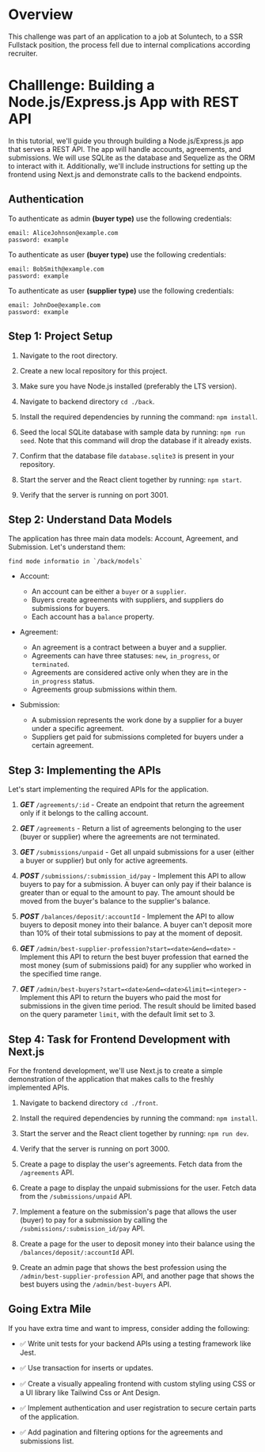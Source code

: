 # Overview
This challenge was part of an application to a job at Soluntech, to a SSR Fullstack position, the process fell due to internal complications according recruiter. 

# Challlenge: Building a Node.js/Express.js App with REST API

In this tutorial, we'll guide you through building a Node.js/Express.js app that serves a REST API. The app will handle accounts, agreements, and submissions. We will use SQLite as the database and Sequelize as the ORM to interact with it. Additionally, we'll include instructions for setting up the frontend using Next.js and demonstrate calls to the backend endpoints.

## Authentication

To authenticate as admin **(buyer type)** use the following credentials:

```text
email: AliceJohnson@example.com
password: example
```

To authenticate as user **(buyer type)** use the following credentials:

```text
email: BobSmith@example.com
password: example
```

To authenticate as user **(supplier type)** use the following credentials:

```text
email: JohnDoe@example.com
password: example
```

## Step 1: Project Setup

1. Navigate to the root directory.

2. Create a new local repository for this project.

3. Make sure you have Node.js installed (preferably the LTS version).

4. Navigate to backend directory `cd ./back`.

5. Install the required dependencies by running the command: `npm install`.

6. Seed the local SQLite database with sample data by running: `npm run seed`. Note that this command will drop the database if it already exists.

7. Confirm that the database file `database.sqlite3` is present in your repository.

8. Start the server and the React client together by running: `npm start`.

9. Verify that the server is running on port 3001.

## Step 2: Understand Data Models

The application has three main data models: Account, Agreement, and Submission. Let's understand them:

```text
find mode informatio in `/back/models`
```

- Account:

  - An account can be either a `buyer` or a `supplier`.
  - Buyers create agreements with suppliers, and suppliers do submissions for buyers.
  - Each account has a `balance` property.

- Agreement:

  - An agreement is a contract between a buyer and a supplier.
  - Agreements can have three statuses: `new`, `in_progress`, or `terminated`.
  - Agreements are considered active only when they are in the `in_progress` status.
  - Agreements group submissions within them.

- Submission:
  - A submission represents the work done by a supplier for a buyer under a specific agreement.
  - Suppliers get paid for submissions completed for buyers under a certain agreement.

## Step 3: Implementing the APIs

Let's start implementing the required APIs for the application.

1. **_GET_** `/agreements/:id` - Create an endpoint that return the agreement only if it belongs to the calling account.

2. **_GET_** `/agreements` - Return a list of agreements belonging to the user (buyer or supplier) where the agreements are not terminated.

3. **_GET_** `/submissions/unpaid` - Get all unpaid submissions for a user (either a buyer or supplier) but only for active agreements.

4. **_POST_** `/submissions/:submission_id/pay` - Implement this API to allow buyers to pay for a submission. A buyer can only pay if their balance is greater than or equal to the amount to pay. The amount should be moved from the buyer's balance to the supplier's balance.

5. **_POST_** `/balances/deposit/:accountId` - Implement the API to allow buyers to deposit money into their balance. A buyer can't deposit more than 10% of their total submissions to pay at the moment of deposit.

6. **_GET_** `/admin/best-supplier-profession?start=<date>&end=<date>` - Implement this API to return the best buyer profession that earned the most money (sum of submissions paid) for any supplier who worked in the specified time range.

7. **_GET_** `/admin/best-buyers?start=<date>&end=<date>&limit=<integer>` - Implement this API to return the buyers who paid the most for submissions in the given time period. The result should be limited based on the query parameter `limit`, with the default limit set to 3.

## Step 4: Task for Frontend Development with Next.js

For the frontend development, we'll use Next.js to create a simple demonstration of the application that makes calls to the freshly implemented APIs.

1. Navigate to backend directory `cd ./front`.

2. Install the required dependencies by running the command: `npm install`.

3. Start the server and the React client together by running: `npm run dev`.

4. Verify that the server is running on port 3000.

5. Create a page to display the user's agreements. Fetch data from the `/agreements` API.

6. Create a page to display the unpaid submissions for the user. Fetch data from the `/submissions/unpaid` API.

7. Implement a feature on the submission's page that allows the user (buyer) to pay for a submission by calling the `/submissions/:submission_id/pay` API.

8. Create a page for the user to deposit money into their balance using the `/balances/deposit/:accountId` API.

9. Create an admin page that shows the best profession using the `/admin/best-supplier-profession` API, and another page that shows the best buyers using the `/admin/best-buyers` API.

## Going Extra Mile

If you have extra time and want to impress, consider adding the following:

- ✅ Write unit tests for your backend APIs using a testing framework like Jest.

- ✅ Use transaction for inserts or updates.

- ✅ Create a visually appealing frontend with custom styling using CSS or a UI library like Tailwind Css or Ant Design.

- ✅ Implement authentication and user registration to secure certain parts of the application.

- ✅ Add pagination and filtering options for the agreements and submissions list.

